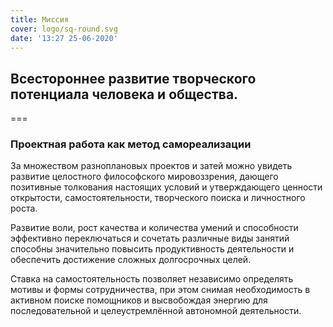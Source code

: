```yaml
---
title: Миссия
cover: logo/sq-round.svg
date: '13:27 25-06-2020'
---
```


## Всестороннее развитие творческого потенциала человека и общества.

===

###  Проектная работа как метод самореализации

За множеством разноплановых проектов и затей можно увидеть развитие целостного философского мировоззрения, дающего позитивные толкования настоящих условий и утверждающего ценности открытости, самостоятельности, творческого поиска и личностного роста.

Развитие воли, рост качества и количества умений и способности эффективно переключаться и сочетать различные виды занятий способны значительно повысить продуктивность деятельности и обеспечить достижение сложных долгосрочных целей.

Ставка на самостоятельность позволяет независимо определять мотивы и формы сотрудничества, при этом снимая необходимость в активном поиске помощников и высвобождая энергию для последовательной и целеустремлённой автономной деятельности.
